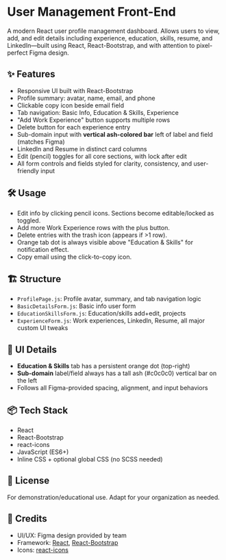 # User Management Front-End

A modern React user profile management dashboard. Allows users to view, add, and edit details including experience, education, skills, resume, and LinkedIn—built using React, React-Bootstrap, and with attention to pixel-perfect Figma design.



## ✨ Features

- Responsive UI built with React-Bootstrap
- Profile summary: avatar, name, email, and phone
- Clickable copy icon beside email field
- Tab navigation: Basic Info, Education & Skills, Experience
- "Add Work Experience" button supports multiple rows
- Delete button for each experience entry
- Sub-domain input with **vertical ash-colored bar** left of label and field (matches Figma)
- LinkedIn and Resume in distinct card columns
- Edit (pencil) toggles for all core sections, with lock after edit
- All form controls and fields styled for clarity, consistency, and user-friendly input

## 🛠️ Usage

- Edit info by clicking pencil icons. Sections become editable/locked as toggled.
- Add more Work Experience rows with the plus button.
- Delete entries with the trash icon (appears if >1 row).
- Orange tab dot is always visible above "Education & Skills" for notification effect.
- Copy email using the click-to-copy icon.


## 🏗️ Structure

- `ProfilePage.js`: Profile avatar, summary, and tab navigation logic
- `BasicDetailsForm.js`: Basic info user form
- `EducationSkillsForm.js`: Education/skills add+edit, projects
- `ExperienceForm.js`: Work experiences, LinkedIn, Resume, all major custom UI tweaks


## 🎨 UI Details

- **Education & Skills** tab has a persistent orange dot (top-right)
- **Sub-domain** label/field always has a tall ash (#c0c0c0) vertical bar on the left
- Follows all Figma-provided spacing, alignment, and input behaviors


## 📦 Tech Stack

- React
- React-Bootstrap
- react-icons
- JavaScript (ES6+)
- Inline CSS + optional global CSS (no SCSS needed)


## 📄 License

For demonstration/educational use. Adapt for your organization as needed.


## 🤝 Credits

- UI/UX: Figma design provided by team
- Framework: [React](https://reactjs.org/), [React-Bootstrap](https://react-bootstrap.github.io/)
- Icons: [react-icons](https://react-icons.github.io/)
